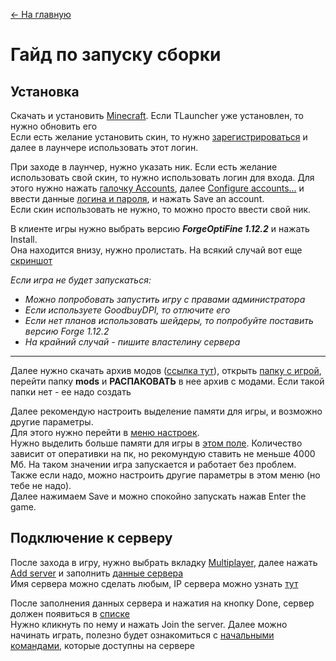 [<- На главную](https://github.com/evgeniy-kotin/minecraft-v3?tab=readme-ov-file#оглавление)

# Гайд по запуску сборки

## Установка

Скачать и установить [Minecraft](https://tlauncher.org/). Если TLauncher уже установлен, то нужно обновить его</br>
Если есть желание установить скин, то нужно [зарегистрироваться](https://tlauncher.org/ru/reg/) и далее в лаунчере использовать этот логин.

При заходе в лаунчер, нужно указать ник. Если есть желание использовать свой скин, то нужно использовать логин для входа. Для этого нужно нажать [галочку Accounts](https://github.com/evgeniy-kotin/minecraft-v3/blob/main/images/install_accounts.png), далее [Configure accounts...](https://github.com/evgeniy-kotin/minecraft-v3/blob/main/images/install_configure_accounts.png) и ввести данные [логина и пароля](https://github.com/evgeniy-kotin/minecraft-v3/blob/main/images/install_add_account.png), и нажать Save an account.</br>
Если скин использовать не нужно, то можно просто ввести свой ник.

В клиенте игры нужно выбрать версию ***ForgeOptiFine 1.12.2*** и нажать Install.</br>
Она находится внизу, нужно пролистать. На всякий случай вот еще [скриншот](https://github.com/evgeniy-kotin/minecraft-v3/blob/main/images/install_version.png)</br>

*Если игра не будет запускаться:*
- *Можно попробовать запустить игру с правами администратора*
- *Если используете GoodbuyDPI, то отлючите его*
- *Если нет планов использовать шейдеры, то попробуйте поставить версию Forge 1.12.2*
- *На крайний случай - пишите властелину сервера*

___

Далее нужно скачать архив модов ([ссылка тут](https://github.com/evgeniy-kotin/minecraft-v3?tab=readme-ov-file#информация-о-сервере)), открыть [папку с игрой](https://github.com/evgeniy-kotin/minecraft-v3/blob/main/images/install_modfolder.png), 
перейти папку **mods** и **РАСПАКОВАТЬ** в нее архив с модами. Если такой папки нет - ее надо создать

Далее рекомендую настроить выделение памяти для игры, и возможно другие параметры.</br>
Для этого нужно перейти в [меню настроек](https://github.com/evgeniy-kotin/minecraft-v3/blob/main/images/install_settings.png).</br>
Нужно выделить больше памяти для игры в [этом поле](https://github.com/evgeniy-kotin/minecraft-v3/blob/main/images/install_memory.png). Количество зависит от оперативки на пк, но рекомундую ставить не меньше 4000 Мб. На таком значении игра запускается и работает без проблем.</br>
Также если надо, можно настроить другие параметры в этом меню (но тебе не надо).</br>
Далее нажимаем Save и можно спокойно запускать нажав Enter the game.

## Подключение к серверу

После захода в игру, нужно выбрать вкладку [Multiplayer](https://github.com/evgeniy-kotin/minecraft-v3/blob/main/images/game_servers.png), 
далее нажать [Add server](https://github.com/evgeniy-kotin/minecraft-v3/blob/main/images/game_addserver.png) 
и заполнить [данные сервера](https://github.com/evgeniy-kotin/minecraft-v3/blob/main/images/game_serverdata.png)</br>
Имя сервера можно сделать любым, IP сервера можно узнать [тут](https://github.com/evgeniy-kotin/minecraft-v3?tab=readme-ov-file#информация-о-сервере)</br>

После заполнения данных сервера и нажатия на кнопку Done, сервер должен появиться в [списке](https://github.com/evgeniy-kotin/minecraft-v3/blob/main/images/game_joinserver.png)</br>
Нужно кликнуть по нему и нажать Join the server. Далее можно начинать играть, полезно будет ознакомиться с [начальными командами](https://github.com/evgeniy-kotin/minecraft-v3/blob/main/guides/start.md), которые доступны на сервере